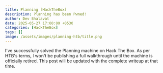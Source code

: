 ```yaml
---
title: Planning [HackTheBox]
description: Planning has been Pwned!
author: Dev Bhalavat
date: 2025-05-27 17:00:00 +0530
categories: [HackTheBox]
tags: []
image: /assets/images/planning-htb/title.png
---
```


I've successfully solved the Planning machine on Hack The Box. As per HTB's terms, I won't be publishing a full walkthrough until the machine is officially retired. This post will be updated with the complete writeup at that time.
